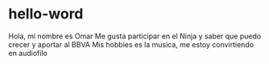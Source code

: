 # hello-word
Hola, mi nombre es Omar
Me gusta participar en el Ninja y saber que puedo crecer y aportar al BBVA
Mis hobbies es la musica, me estoy convirtiendo en audiofilo

